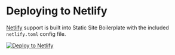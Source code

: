 # Deploying to Netlify

[Netlify](https://www.netlify.com/) support is built into Static Site Boilerplate with the included `netlify.toml` config file. 

[![Deploy to Netlify](https://www.netlify.com/img/deploy/button.svg)](https://app.netlify.com/start/deploy?repository=https://github.com/ericalli/static-site-boilerplate)
